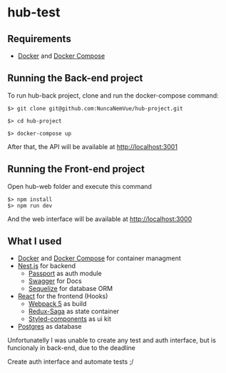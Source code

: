 # hub-test

## Requirements

- [Docker](https://www.docker.com/) and [Docker Compose](https://docs.docker.com/compose/)

## Running the Back-end project

To run hub-back project, clone and run the docker-compose command:
```
$> git clone git@github.com:NuncaNemVue/hub-project.git

$> cd hub-project

$> docker-compose up
```

After that, the API will be available at [http://localhost:3001](http://localhost:3001) 

## Running the Front-end project

Open hub-web folder and execute this command
```
$> npm install
$> npm run dev
```
And the web interface will be available at [http://localhost:3000](http://localhost:3000)


## What I used

- [Docker](https://www.docker.com/) and [Docker Compose](https://docs.docker.com/compose/) for container managment
- [Nest.js](https://docs.nestjs.com/) for backend
  - [Passport](https://docs.nestjs.com/security/authentication) as auth module
  - [Swagger](https://swagger.io/) for Docs
  - [Sequelize](https://sequelize.org/docs/v6/other-topics/typescript/) for database ORM
- [React](https://reactjs.org/) for the frontend (Hooks)
  - [Webpack 5](https://github.com/facebook/create-react-app) as build
  - [Redux-Saga](https://redux-saga.js.org/) as state container
  - [Styled-components](https://react-bootstrap.github.io/) as ui kit
- [Postgres](https://docs.mongodb.com/) as database

Unfortunatelly I was unable to create any test and auth interface, but is funcionaly in back-end, due to the deadline

Create auth interface and automate tests ;/

